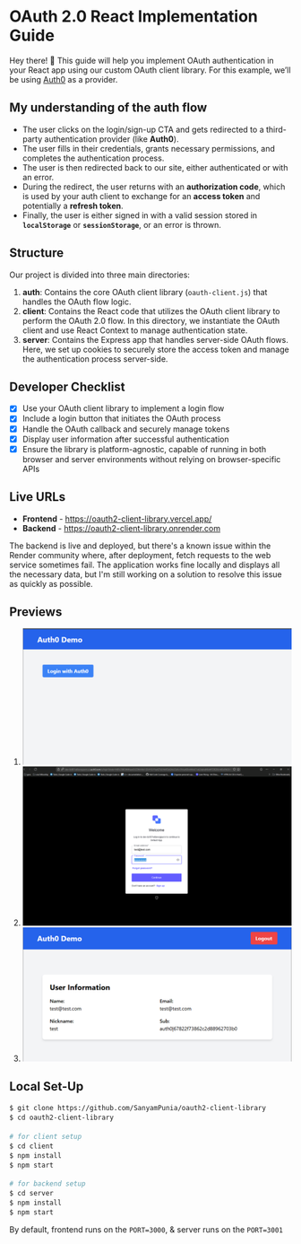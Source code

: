 # OAuth 2.0 React Implementation Guide

Hey there! 👋 This guide will help you implement OAuth authentication in your React app using our custom OAuth client library. For this example, we’ll be using [Auth0](https://auth0.com/) as a provider.

## My understanding of the auth flow

- The user clicks on the login/sign-up CTA and gets redirected to a third-party authentication provider (like **Auth0**).
- The user fills in their credentials, grants necessary permissions, and completes the authentication process.
- The user is then redirected back to our site, either authenticated or with an error.
- During the redirect, the user returns with an **authorization code**, which is used by your auth client to exchange for an **access token** and potentially a **refresh token**.
- Finally, the user is either signed in with a valid session stored in **`localStorage`** or **`sessionStorage`**, or an error is thrown.

## Structure

Our project is divided into three main directories:

1. **auth**: Contains the core OAuth client library (`oauth-client.js`) that handles the OAuth flow logic.
2. **client**: Contains the React code that utilizes the OAuth client library to perform the OAuth 2.0 flow. In this directory, we instantiate the OAuth client and use React Context to manage authentication state.
3. **server**: Contains the Express app that handles server-side OAuth flows. Here, we set up cookies to securely store the access token and manage the authentication process server-side.

## Developer Checklist

- [x] Use your OAuth client library to implement a login flow
- [x] Include a login button that initiates the OAuth process
- [x] Handle the OAuth callback and securely manage tokens
- [x] Display user information after successful authentication
- [x] Ensure the library is platform-agnostic, capable of running in both browser and server environments without relying on browser-specific APIs

## Live URLs

- **Frontend** - https://oauth2-client-library.vercel.app/
- **Backend** - https://oauth2-client-library.onrender.com

The backend is live and deployed, but there's a known issue within the Render community where, after deployment, fetch requests to the web service sometimes fail. The application works fine locally and displays all the necessary data, but I'm still working on a solution to resolve this issue as quickly as possible.

## Previews

1. !["login"](login.png)
2. !["auth0"](auth0.png)
3. !["user info"](preview.png)

## Local Set-Up

```bash
$ git clone https://github.com/SanyamPunia/oauth2-client-library
$ cd oauth2-client-library

# for client setup
$ cd client
$ npm install
$ npm start

# for backend setup
$ cd server
$ npm install
$ npm start
```

By default, frontend runs on the `PORT=3000`, & server runs on the `PORT=3001`
